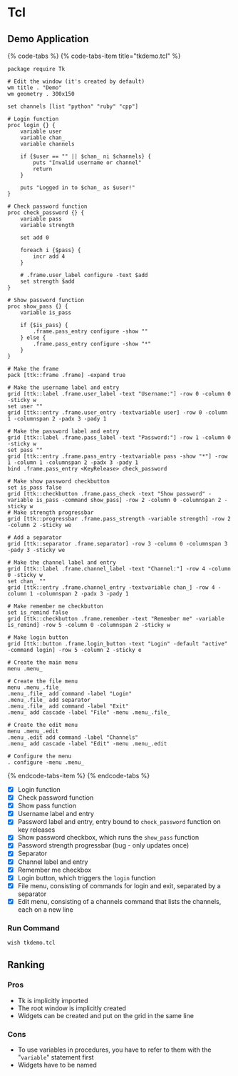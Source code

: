 # Tcl

## Demo Application

{% code-tabs %}
{% code-tabs-item title="tkdemo.tcl" %}
```text
package require Tk

# Edit the window (it's created by default)
wm title . "Demo"
wm geometry . 300x150

set channels [list "python" "ruby" "cpp"]

# Login function
proc login {} {
	variable user
	variable chan_
	variable channels

	if {$user == "" || $chan_ ni $channels} {
		puts "Invalid username or channel"
		return
	}

	puts "Logged in to $chan_ as $user!"
}

# Check password function
proc check_password {} {
	variable pass
	variable strength

	set add 0

	foreach i {$pass} {
		incr add 4
	}

	# .frame.user_label configure -text $add
	set strength $add
}

# Show password function
proc show_pass {} {
	variable is_pass

	if {$is_pass} {
		.frame.pass_entry configure -show ""
	} else {
		.frame.pass_entry configure -show "*"
	}
}

# Make the frame
pack [ttk::frame .frame] -expand true

# Make the username label and entry
grid [ttk::label .frame.user_label -text "Username:"] -row 0 -column 0 -sticky w
set user ""
grid [ttk::entry .frame.user_entry -textvariable user] -row 0 -column 1 -columnspan 2 -padx 3 -pady 1

# Make the password label and entry
grid [ttk::label .frame.pass_label -text "Password:"] -row 1 -column 0 -sticky w
set pass ""
grid [ttk::entry .frame.pass_entry -textvariable pass -show "*"] -row 1 -column 1 -columnspan 2 -padx 3 -pady 1
bind .frame.pass_entry <KeyRelease> check_password

# Make show password checkbutton
set is_pass false
grid [ttk::checkbutton .frame.pass_check -text "Show password" -variable is_pass -command show_pass] -row 2 -column 0 -columnspan 2 -sticky w
# Make strength progressbar
grid [ttk::progressbar .frame.pass_strength -variable strength] -row 2 -column 2 -sticky we

# Add a separator
grid [ttk::separator .frame.separator] -row 3 -column 0 -columnspan 3 -pady 3 -sticky we

# Make the channel label and entry
grid [ttk::label .frame.channel_label -text "Channel:"] -row 4 -column 0 -sticky w
set chan_ ""
grid [ttk::entry .frame.channel_entry -textvariable chan_] -row 4 -column 1 -columnspan 2 -padx 3 -pady 1

# Make remember me checkbutton
set is_remind false
grid [ttk::checkbutton .frame.remember -text "Remember me" -variable is_remind] -row 5 -column 0 -columnspan 2 -sticky w

# Make login button
grid [ttk::button .frame.login_button -text "Login" -default "active" -command login] -row 5 -column 2 -sticky e

# Create the main menu
menu .menu_

# Create the file menu
menu .menu_.file_
.menu_.file_ add command -label "Login"
.menu_.file_ add separator
.menu_.file_ add command -label "Exit"
.menu_ add cascade -label "File" -menu .menu_.file_

# Create the edit menu
menu .menu_.edit
.menu_.edit add command -label "Channels"
.menu_ add cascade -label "Edit" -menu .menu_.edit

# Configure the menu
. configure -menu .menu_

```
{% endcode-tabs-item %}
{% endcode-tabs %}

* [x] Login function
* [x] Check password function
* [x] Show pass function 
* [x] Username label and entry
* [x]  Password label and entry, entry bound to `check_password` function on key releases
* [x]  Show password checkbox, which runs the `show_pass` function
* [x]  Password strength progressbar \(bug - only updates once\)
* [x]  Separator
* [x]  Channel label and entry
* [x]  Remember me checkbox
* [x]  Login button, which triggers the `login` function
* [x]  File menu, consisting of commands for login and exit, separated by a separator
* [x]  Edit menu, consisting of a channels command that lists the channels, each on a new line

### Run Command

```text
wish tkdemo.tcl
```

## Ranking

### Pros

* Tk is implicitly imported
* The root window is implicitly created
* Widgets can be created and put on the grid in the same line

### Cons

* To use variables in procedures, you have to refer to them with the "`variable`" statement first
* Widgets have to be named

